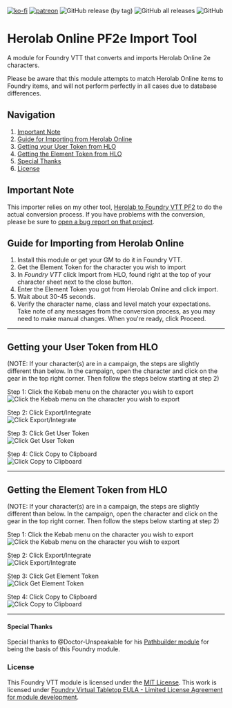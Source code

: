 [![ko-fi](https://img.shields.io/badge/-buy%20me%20a%20coffee-%23FF5E5B?style=plastic)](https://ko-fi.com/slate) [![patreon](https://img.shields.io/badge/-support%20me%20on%20patreon-%235C5C5C?style=plastic)](https://patreon.com/slatesfoundrystuff) ![GitHub release (by tag)](https://img.shields.io/github/downloads/zarmstrong/hlo-importer/hlo-importer-0.8.0/total?style=plastic) ![GitHub all releases](https://img.shields.io/github/downloads/zarmstrong/hlo-importer/total?style=plastic) ![GitHub](https://img.shields.io/github/license/zarmstrong/hlo-importer?style=plastic)

# Herolab Online PF2e Import Tool

A module for Foundry VTT that converts and imports Herolab Online 2e characters.

Please be aware that this module attempts to match Herolab Online items to Foundry items, and will not perform perfectly in all cases due to database differences.

## Navigation
1. [Important Note](#important-note)
2. [Guide for Importing from Herolab Online](#guide-for-importing-from-herolab-online)
3. [Getting your User Token from HLO](#getting-your-user-token-from-hlo)
4. [Getting the Element Token from HLO](#getting-the-element-token-from-hlo)
5. [Special Thanks](#special-thanks)
6. [License](#license)

## Important Note

This importer relies on my other tool, [Herolab to Foundry VTT PF2](https://github.com/zarmstrong/hlo-to-fvtt-pf2-public) to do the actual conversion process. If you have problems with the conversion, please be sure to [open a bug report on that project](https://github.com/zarmstrong/hlo-to-fvtt-pf2-public/issues).

## Guide for Importing from Herolab Online

1) Install this module or get your GM to do it in Foundry VTT.
2) Get the Element Token for the character you wish to import 
3) In *Foundry VTT* click Import from HLO, found right at the top of your character sheet next to the close button.
4) Enter the Element Token you got from Herolab Online and click import.
5) Wait about 30-45 seconds.
6) Verify the character name, class and level match your expectations. Take note of any messages from the conversion process, as you may need to make manual changes. When you're ready, click Proceed.
***
## Getting your User Token from HLO

(NOTE: If your character(s) are in a campaign, the steps are slightly different than below. In the campaign, open the character and click on the gear in the top right corner. Then follow the steps below starting at step 2)

Step 1: Click the Kebab menu on the character you wish to export<br>
![Click the Kebab menu on the character you wish to export](get-element-id-step1.webp)

Step 2: Click Export/Integrate<br>
![Click Export/Integrate](get-element-id-step2.webp)

Step 3: Click Get User Token<br>
![Click Get User Token](get-user-token-step3.webp)

Step 4: Click Copy to Clipboard<br>
![Click Copy to Clipboard](get-user-token-step4.webp)
***
## Getting the Element Token from HLO

(NOTE: If your character(s) are in a campaign, the steps are slightly different than below. In the campaign, open the character and click on the gear in the top right corner. Then follow the steps below starting at step 2)

Step 1: Click the Kebab menu on the character you wish to export<br>
![Click the Kebab menu on the character you wish to export](get-element-id-step1.webp)

Step 2: Click Export/Integrate<br>
![Click Export/Integrate](get-element-id-step2.webp)

Step 3: Click Get Element Token<br>
![Click Get Element Token](get-element-id-step3.webp)

Step 4: Click Copy to Clipboard<br>
![Click Copy to Clipboard](get-element-id-step4.webp)

*** 
#### Special Thanks

Special thanks to @Doctor-Unspeakable for his [Pathbuilder module](https://github.com/Doctor-Unspeakable/foundry-pathbuilder2e-import) for being the basis of this Foundry module.

### License
This Foundry VTT module is licensed under the [MIT License](https://github.com/zarmstrong/hlo-importer/blob/main/LICENSE).
This work is licensed under [Foundry Virtual Tabletop EULA - Limited License Agreement for module development](https://foundryvtt.com/article/license/).
